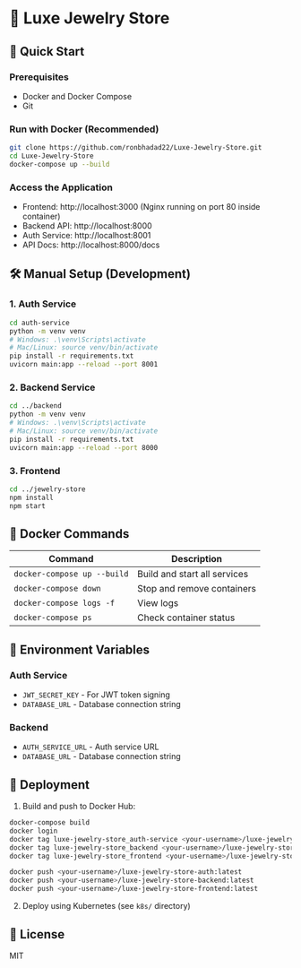 # 💎 Luxe Jewelry Store

## 🚀 Quick Start

### Prerequisites
- Docker and Docker Compose
- Git

### Run with Docker (Recommended)
```bash
git clone https://github.com/ronbhadad22/Luxe-Jewelry-Store.git
cd Luxe-Jewelry-Store
docker-compose up --build
```

### Access the Application
- Frontend: http://localhost:3000 (Nginx running on port 80 inside container)
- Backend API: http://localhost:8000
- Auth Service: http://localhost:8001
- API Docs: http://localhost:8000/docs

## 🛠 Manual Setup (Development)

### 1. Auth Service
```bash
cd auth-service
python -m venv venv
# Windows: .\venv\Scripts\activate
# Mac/Linux: source venv/bin/activate
pip install -r requirements.txt
uvicorn main:app --reload --port 8001
```

### 2. Backend Service
```bash
cd ../backend
python -m venv venv
# Windows: .\venv\Scripts\activate
# Mac/Linux: source venv/bin/activate
pip install -r requirements.txt
uvicorn main:app --reload --port 8000
```

### 3. Frontend
```bash
cd ../jewelry-store
npm install
npm start
```

## 🐳 Docker Commands

| Command | Description |
|---------|-------------|
| `docker-compose up --build` | Build and start all services |
| `docker-compose down` | Stop and remove containers |
| `docker-compose logs -f` | View logs |
| `docker-compose ps` | Check container status |

## 🔧 Environment Variables

### Auth Service
- `JWT_SECRET_KEY` - For JWT token signing
- `DATABASE_URL` - Database connection string

### Backend
- `AUTH_SERVICE_URL` - Auth service URL
- `DATABASE_URL` - Database connection string

## 🚀 Deployment

1. Build and push to Docker Hub:
```bash
docker-compose build
docker login
docker tag luxe-jewelry-store_auth-service <your-username>/luxe-jewelry-store-auth:latest
docker tag luxe-jewelry-store_backend <your-username>/luxe-jewelry-store-backend:latest
docker tag luxe-jewelry-store_frontend <your-username>/luxe-jewelry-store-frontend:latest

docker push <your-username>/luxe-jewelry-store-auth:latest
docker push <your-username>/luxe-jewelry-store-backend:latest
docker push <your-username>/luxe-jewelry-store-frontend:latest
```

2. Deploy using Kubernetes (see `k8s/` directory)

## 📝 License

MIT
